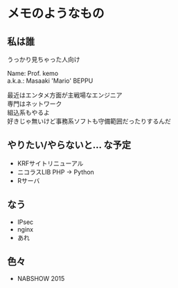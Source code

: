 # メモのようなもの

## 私は誰
うっかり見ちゃった人向け

Name:	Prof. kemo  
a.k.a.:	Masaaki 'Mario' BEPPU  

最近はエンタメ方面が主戦場なエンジニア  
専門はネットワーク  
組込系もやるよ  
好きじゃ無いけど事務系ソフトも守備範囲だったりするんだ

## やりたい/やらないと… な予定
* KRFサイトリニューアル
* ニコラスLIB PHP -> Python
* Rサーバ

## なう
* IPsec
* nginx
* あれ

## 色々

* NABSHOW 2015